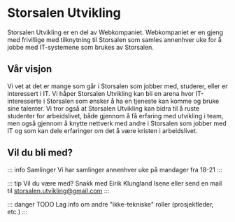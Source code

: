 # Storsalen Utvikling

Storsalen Utvikling er en del av Webkompaniet. Webkompaniet er en gjeng med frivillige med tilknytning til Storsalen som
samles annenhver uke for å jobbe med IT-systemene som brukes av Storsalen.

## Vår visjon

Vi vet at det er mange som går i Storsalen som jobber med, studerer, eller er interessert i IT. Vi håper Storsalen
Utvikling kan bli en arena hvor IT-interesserte i Storsalen som ønsker å ha en tjeneste kan komme og bruke sine
talenter. Vi tror også at Storsalen Utvikling kan bidra til å ruste studenter for arbeidslivet, både gjennom å få
erfaring med utvikling i team, men også gjennom å knytte nettverk med andre i Storsalen som jobber med IT og som kan
dele erfaringer om det å være kristen i arbeidslivet.

## Vil du bli med?

::: info Samlinger
Vi har samlinger annenhver uke på mandager fra 18-21
:::

::: tip Vil du være med?
Snakk med Eirik Klungland Isene eller send en mail til storsalen.utvikling@gmail.com
:::

::: danger TODO
Lag info om andre "ikke-tekniske" roller (prosjektleder, etc.)
:::